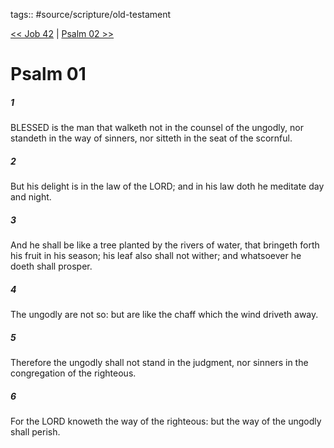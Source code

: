 tags:: #source/scripture/old-testament

[<< Job 42](/old-testament/18_Job/Job_42.md) | [Psalm 02 >>](/old-testament/19_Psalms/Psalm_02.md)

# Psalm 01

##### 1

BLESSED is the man that walketh not in the counsel of the ungodly, nor standeth in the way of sinners, nor sitteth in the seat of the scornful.

##### 2

But his delight is in the law of the LORD; and in his law doth he meditate day and night.

##### 3

And he shall be like a tree planted by the rivers of water, that bringeth forth his fruit in his season; his leaf also shall not wither; and whatsoever he doeth shall prosper.

##### 4

The ungodly are not so: but are like the chaff which the wind driveth away.

##### 5

Therefore the ungodly shall not stand in the judgment, nor sinners in the congregation of the righteous.

##### 6

For the LORD knoweth the way of the righteous: but the way of the ungodly shall perish.
